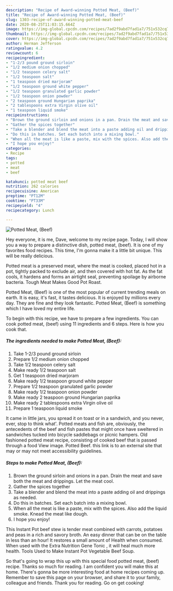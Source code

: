 ```yaml
---
description: "Recipe of Award-winning Potted Meat, (Beef)"
title: "Recipe of Award-winning Potted Meat, (Beef)"
slug: 1303-recipe-of-award-winning-potted-meat-beef
date: 2020-08-25T11:03:15.664Z
image: https://img-global.cpcdn.com/recipes/7ad2f9abd7fad1a7/751x532cq70/potted-meat-beef-recipe-main-photo.jpg
thumbnail: https://img-global.cpcdn.com/recipes/7ad2f9abd7fad1a7/751x532cq70/potted-meat-beef-recipe-main-photo.jpg
cover: https://img-global.cpcdn.com/recipes/7ad2f9abd7fad1a7/751x532cq70/potted-meat-beef-recipe-main-photo.jpg
author: Herman Jefferson
ratingvalue: 4.2
reviewcount: 6
recipeingredient:
- "1-2/3 pound ground sirloin"
- "1/2 medium onion chopped"
- "1/2 teaspoon celery salt"
- "1/2 teaspoon salt"
- "1 teaspoon dried marjoram"
- "1/2 teaspoon ground white pepper"
- "1/2 teaspoon granulated garlic powder"
- "1/2 teaspoon onion powder"
- "2 teaspoon ground Hungarian paprika"
- "2 tablespoons extra Virgin olive oil"
- "1 teaspoon liquid smoke"
recipeinstructions:
- "Brown the ground sirloin and onions in a pan. Drain the meat and save both the meat and drippings. Let the meat cool."
- "Gather the spices together"
- "Take a blender and blend the meat into a paste adding oil and drippings as needed."
- "Do this in batches. Set each batch into a mixing bowl."
- "When all the meat is like a paste, mix with the spices. Also add the liquid smoke. Knead the meat like dough."
- "I hope you enjoy!"
categories:
- Recipe
tags:
- potted
- meat
- beef

katakunci: potted meat beef 
nutrition: 262 calories
recipecuisine: American
preptime: "PT12M"
cooktime: "PT33M"
recipeyield: "4"
recipecategory: Lunch

---
```



![Potted Meat, (Beef)](https://img-global.cpcdn.com/recipes/7ad2f9abd7fad1a7/751x532cq70/potted-meat-beef-recipe-main-photo.jpg)

Hey everyone, it is me, Dave, welcome to my recipe page. Today, I will show you a way to prepare a distinctive dish, potted meat, (beef). It is one of my favorites food recipes. This time, I'm gonna make it a little bit unique. This will be really delicious.

Potted meat is a preserved meat, where the meat is cooked, placed hot in a pot, tightly packed to exclude air, and then covered with hot fat. As the fat cools, it hardens and forms an airtight seal, preventing spoilage by airborne bacteria. Tough Meat Makes Good Pot Roast.

Potted Meat, (Beef) is one of the most popular of current trending meals on earth. It is easy, it's fast, it tastes delicious. It is enjoyed by millions every day. They are fine and they look fantastic. Potted Meat, (Beef) is something which I have loved my entire life.


To begin with this recipe, we have to prepare a few ingredients. You can cook potted meat, (beef) using 11 ingredients and 6 steps. Here is how you cook that.

<!--inarticleads1-->

##### The ingredients needed to make Potted Meat, (Beef):

1. Take 1-2/3 pound ground sirloin
1. Prepare 1/2 medium onion chopped
1. Take 1/2 teaspoon celery salt
1. Make ready 1/2 teaspoon salt
1. Get 1 teaspoon dried marjoram
1. Make ready 1/2 teaspoon ground white pepper
1. Prepare 1/2 teaspoon granulated garlic powder
1. Make ready 1/2 teaspoon onion powder
1. Make ready 2 teaspoon ground Hungarian paprika
1. Make ready 2 tablespoons extra Virgin olive oil
1. Prepare 1 teaspoon liquid smoke


It came in little jars, you spread it on toast or in a sandwich, and you never, ever, stop to think what&#39;. Potted meats and fish are, obviously, the antecedents of the beef and fish pastes that might once have sweltered in sandwiches tucked into bicycle saddlebags or picnic hampers. Old fashioned potted meat recipe, consisting of cooked beef that is passed through a food View image. Potted Beef. this link is to an external site that may or may not meet accessibility guidelines. 

<!--inarticleads2-->

##### Steps to make Potted Meat, (Beef):

1. Brown the ground sirloin and onions in a pan. Drain the meat and save both the meat and drippings. Let the meat cool.
1. Gather the spices together
1. Take a blender and blend the meat into a paste adding oil and drippings as needed.
1. Do this in batches. Set each batch into a mixing bowl.
1. When all the meat is like a paste, mix with the spices. Also add the liquid smoke. Knead the meat like dough.
1. I hope you enjoy!


This Instant Pot beef stew is tender meat combined with carrots, potatoes and peas in a rich and savory broth. An easy dinner that can be on the table in less than an hour! It restores a small amount of Health when consumed. When used with the Extra Nutrition Gene Tonic , it will heal much more health. Tools Used to Make Instant Pot Vegetable Beef Soup. 

So that's going to wrap this up with this special food potted meat, (beef) recipe. Thanks so much for reading. I am confident you will make this at home. There's gonna be more interesting food at home recipes coming up. Remember to save this page on your browser, and share it to your family, colleague and friends. Thank you for reading. Go on get cooking!
